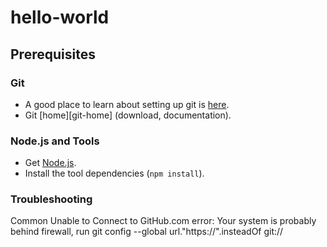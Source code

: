 # hello-world

## Prerequisites

### Git

- A good place to learn about setting up git is [here][git-github].
- Git [home][git-home] (download, documentation).

### Node.js and Tools

- Get [Node.js][node-download].
- Install the tool dependencies (`npm install`).

[git-github]: http://help.github.com/set-up-git-redirect
[node-download]: http://nodejs.org/download/

### Troubleshooting
Common Unable to Connect to GitHub.com error:
Your system is probably behind firewall, run 
git config --global url."https://".insteadOf git://